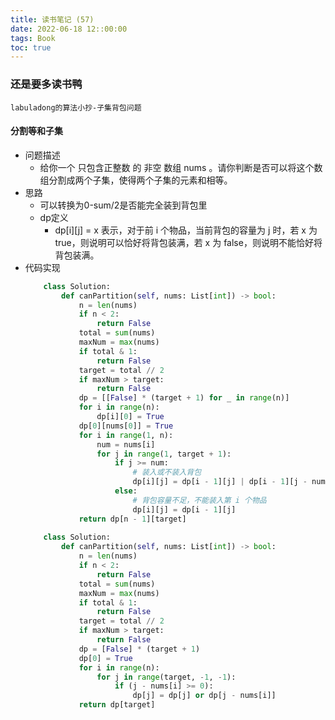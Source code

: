 ```yaml
---
title: 读书笔记 (57)
date: 2022-06-18 12::00:00
tags: Book
toc: true
---
```


### 还是要多读书鸭
    labuladong的算法小抄-子集背包问题

<!-- more -->

#### 分割等和子集
- 问题描述
    * 给你一个 只包含正整数 的 非空 数组 nums 。请你判断是否可以将这个数组分割成两个子集，使得两个子集的元素和相等。
- 思路
    * 可以转换为0-sum/2是否能完全装到背包里
    * dp定义
        * dp[i][j] = x 表示，对于前 i 个物品，当前背包的容量为 j 时，若 x 为 true，则说明可以恰好将背包装满，若 x 为 false，则说明不能恰好将背包装满。
- 代码实现
    ```python
        class Solution:
            def canPartition(self, nums: List[int]) -> bool:
                n = len(nums)
                if n < 2:
                    return False
                total = sum(nums)
                maxNum = max(nums)
                if total & 1:
                    return False
                target = total // 2
                if maxNum > target:
                    return False
                dp = [[False] * (target + 1) for _ in range(n)]
                for i in range(n):
                    dp[i][0] = True
                dp[0][nums[0]] = True
                for i in range(1, n):
                    num = nums[i]
                    for j in range(1, target + 1):
                        if j >= num:
                            # 装入或不装入背包
                            dp[i][j] = dp[i - 1][j] | dp[i - 1][j - num]
                        else:
                            # 背包容量不足，不能装入第 i 个物品
                            dp[i][j] = dp[i - 1][j]
                return dp[n - 1][target]
            
        class Solution:
            def canPartition(self, nums: List[int]) -> bool:
                n = len(nums)
                if n < 2:
                    return False
                total = sum(nums)
                maxNum = max(nums)
                if total & 1:
                    return False
                target = total // 2
                if maxNum > target:
                    return False
                dp = [False] * (target + 1)
                dp[0] = True
                for i in range(n):
                    for j in range(target, -1, -1):
                        if (j - nums[i] >= 0):
                            dp[j] = dp[j] or dp[j - nums[i]]
                return dp[target]
    ```

